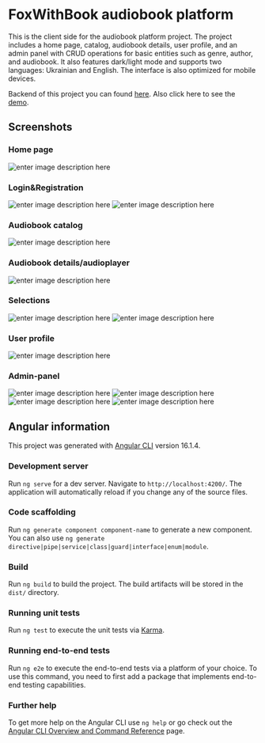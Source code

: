 
# FoxWithBook audiobook platform
This is the client side for the audiobook platform project. The project includes a home page, catalog, audiobook details, user profile, and an admin panel with CRUD operations for basic entities such as genre, author, and audiobook. It also features dark/light mode and supports two languages: Ukrainian and English. The interface is also optimized for mobile devices.

Backend of this project you can found [here](https://github.com/AdrianFoxy/AudioBookPlatformProjectBackend?tab=readme-ov-file). 
Also click here to see the [demo](https://foxwithbook.azurewebsites.net/).

## Screenshots
### Home page
![enter image description here](https://raw.githubusercontent.com/AdrianFoxy/AudioBookPlatformProject/master/README.PICTURES/1.png)
### Login&Registration
![enter image description here](https://raw.githubusercontent.com/AdrianFoxy/AudioBookPlatformProject/master/README.PICTURES/8.png)
![enter image description here](https://raw.githubusercontent.com/AdrianFoxy/AudioBookPlatformProject/master/README.PICTURES/9.png)
### Audiobook catalog
![enter image description here](https://raw.githubusercontent.com/AdrianFoxy/AudioBookPlatformProject/master/README.PICTURES/2.png)
### Audiobook details/audioplayer
![enter image description here](https://raw.githubusercontent.com/AdrianFoxy/AudioBookPlatformProject/master/README.PICTURES/3.png)
### Selections
![enter image description here](https://raw.githubusercontent.com/AdrianFoxy/AudioBookPlatformProject/master/README.PICTURES/4.png)
![enter image description here](https://raw.githubusercontent.com/AdrianFoxy/AudioBookPlatformProject/master/README.PICTURES/11.png)
### User profile
![enter image description here](https://raw.githubusercontent.com/AdrianFoxy/AudioBookPlatformProject/master/README.PICTURES/5.png)
### Admin-panel
![enter image description here](https://raw.githubusercontent.com/AdrianFoxy/AudioBookPlatformProject/master/README.PICTURES/6.png)
![enter image description here](https://raw.githubusercontent.com/AdrianFoxy/AudioBookPlatformProject/master/README.PICTURES/7.png)
![enter image description here](https://raw.githubusercontent.com/AdrianFoxy/AudioBookPlatformProject/master/README.PICTURES/13.png)
![enter image description here](https://raw.githubusercontent.com/AdrianFoxy/AudioBookPlatformProject/master/README.PICTURES/12.png)
## Angular information
This project was generated with [Angular CLI](https://github.com/angular/angular-cli) version 16.1.4.

### Development server

Run `ng serve` for a dev server. Navigate to `http://localhost:4200/`. The application will automatically reload if you change any of the source files.

### Code scaffolding

Run `ng generate component component-name` to generate a new component. You can also use `ng generate directive|pipe|service|class|guard|interface|enum|module`.

### Build

Run `ng build` to build the project. The build artifacts will be stored in the `dist/` directory.

### Running unit tests

Run `ng test` to execute the unit tests via [Karma](https://karma-runner.github.io).

### Running end-to-end tests

Run `ng e2e` to execute the end-to-end tests via a platform of your choice. To use this command, you need to first add a package that implements end-to-end testing capabilities.

### Further help

To get more help on the Angular CLI use `ng help` or go check out the [Angular CLI Overview and Command Reference](https://angular.io/cli) page.
